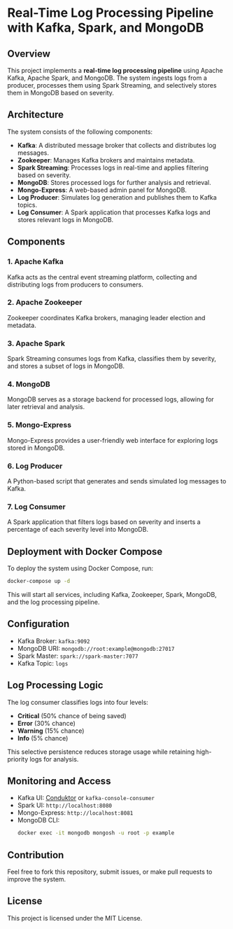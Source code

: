 # Real-Time Log Processing Pipeline with Kafka, Spark, and MongoDB

## Overview
This project implements a **real-time log processing pipeline** using Apache Kafka, Apache Spark, and MongoDB. The system ingests logs from a producer, processes them using Spark Streaming, and selectively stores them in MongoDB based on severity.

## Architecture
The system consists of the following components:

- **Kafka**: A distributed message broker that collects and distributes log messages.
- **Zookeeper**: Manages Kafka brokers and maintains metadata.
- **Spark Streaming**: Processes logs in real-time and applies filtering based on severity.
- **MongoDB**: Stores processed logs for further analysis and retrieval.
- **Mongo-Express**: A web-based admin panel for MongoDB.
- **Log Producer**: Simulates log generation and publishes them to Kafka topics.
- **Log Consumer**: A Spark application that processes Kafka logs and stores relevant logs in MongoDB.

## Components

### 1. Apache Kafka
Kafka acts as the central event streaming platform, collecting and distributing logs from producers to consumers.

### 2. Apache Zookeeper
Zookeeper coordinates Kafka brokers, managing leader election and metadata.

### 3. Apache Spark
Spark Streaming consumes logs from Kafka, classifies them by severity, and stores a subset of logs in MongoDB.

### 4. MongoDB
MongoDB serves as a storage backend for processed logs, allowing for later retrieval and analysis.

### 5. Mongo-Express
Mongo-Express provides a user-friendly web interface for exploring logs stored in MongoDB.

### 6. Log Producer
A Python-based script that generates and sends simulated log messages to Kafka.

### 7. Log Consumer
A Spark application that filters logs based on severity and inserts a percentage of each severity level into MongoDB.

## Deployment with Docker Compose
To deploy the system using Docker Compose, run:

```sh
docker-compose up -d
```

This will start all services, including Kafka, Zookeeper, Spark, MongoDB, and the log processing pipeline.

## Configuration

- Kafka Broker: `kafka:9092`
- MongoDB URI: `mongodb://root:example@mongodb:27017`
- Spark Master: `spark://spark-master:7077`
- Kafka Topic: `logs`

## Log Processing Logic
The log consumer classifies logs into four levels:
- **Critical** (50% chance of being saved)
- **Error** (30% chance)
- **Warning** (15% chance)
- **Info** (5% chance)

This selective persistence reduces storage usage while retaining high-priority logs for analysis.

## Monitoring and Access

- Kafka UI: [Conduktor](https://www.conduktor.io/) or `kafka-console-consumer`
- Spark UI: `http://localhost:8080`
- Mongo-Express: `http://localhost:8081`
- MongoDB CLI: 
  ```sh
  docker exec -it mongodb mongosh -u root -p example
  ```

## Contribution
Feel free to fork this repository, submit issues, or make pull requests to improve the system.

## License
This project is licensed under the MIT License.
